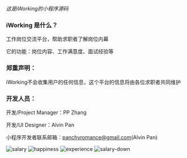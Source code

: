 *这是iWorking的小程序源码*   
### iWorking 是什么？

工作岗位交流平台，帮助求职者了解岗位内幕

它的功能：岗位内容、工作满意度、面试经验等
    
### 郑重声明：
iWorking不会收集用户的任何信息，这个平台的信息将由各位求职者共同维护

### 开发人员：
开发/Project Manager：PP Zhang

开发/UI Designer：Alvin Pan

小程序开发者联系邮箱：panchyromance@gmail.com(Alvin Pan)



 ![salary](https://img-blog.csdnimg.cn/ef40dfe5edfa4b0fab920fd7a67f6259.PNG?x-oss-process=image/watermark,type_d3F5LXplbmhlaQ,shadow_50,text_Q1NETiBA5r2Y5om_6L-c,size_20,color_FFFFFF,t_70,g_se,x_16#pic_center)
 ![happiness](https://img-blog.csdnimg.cn/62180f06d9bb420f9441cb3b00ac8d53.PNG?x-oss-process=image/watermark,type_d3F5LXplbmhlaQ,shadow_50,text_Q1NETiBA5r2Y5om_6L-c,size_20,color_FFFFFF,t_70,g_se,x_16#pic_center)
 ![experience](https://img-blog.csdnimg.cn/9dc38192631b47c1a4e724d485e537c6.PNG?x-oss-process=image/watermark,type_d3F5LXplbmhlaQ,shadow_50,text_Q1NETiBA5r2Y5om_6L-c,size_20,color_FFFFFF,t_70,g_se,x_16#pic_center)
 ![salary-down](https://img-blog.csdnimg.cn/575524b395e5492f8e8ddd2971649786.PNG?x-oss-process=image/watermark,type_d3F5LXplbmhlaQ,shadow_50,text_Q1NETiBA5r2Y5om_6L-c,size_20,color_FFFFFF,t_70,g_se,x_16#pic_center)

